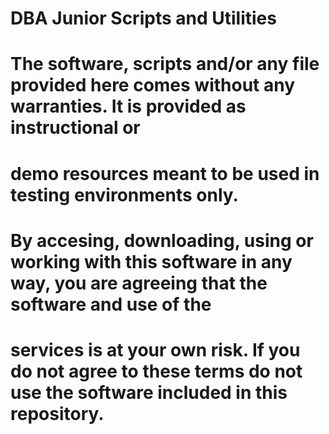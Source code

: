 # DBA Junior Scripts and Utilities

# The software, scripts and/or any file provided here comes without any warranties. It is provided as instructional or
# demo resources meant to be used in testing environments only.

# By accesing, downloading, using or working with this software in any way, you are agreeing that the software and use of the
# services is at your own risk. If you do not agree to these terms do not use the software included in this repository.
